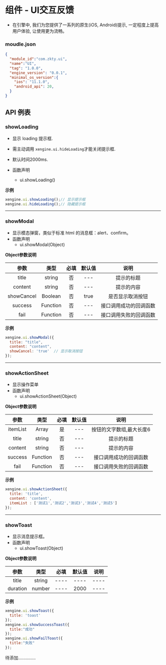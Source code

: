 # 组件 - UI交互反馈

- 在引擎中, 我们为您提供了一系列的原生(iOS, Android)提示, 一定程度上提高用户体验, 让使用更为流畅。



### moudle.json

```json
{
  "module_id":"com.zkty.ui",
  "name":"UI",
  "tag": "1.0.0",
  "engine_version": "0.0.1",
  "minimal_os_version":{
    "ios": "11.1.0",
    "android_api": 20,
  }
}
```



## API 例表

### showLoading

- 显示 loading 提示框.
- 需主动调用 `xengine.ui.hideLoading`才能关闭提示框.
- 默认时间2000ms.

- 函数声明
  - ui.showLoading()

**示例**	

```javascript
xengine.ui.showLoading();// 显示提示框
xengine.ui.hideLoading();// 隐藏提示框
```

 

---



### showModal

- 显示模态弹窗，类似于标准 html 的消息框：alert、confirm。
- 函数声明
  - ui.showModal(Object)

**Object参数说明**	

|    参数    |   类型   | 必填 | 默认值 |          说明          |
| :--------: | :------: | :--: | :----: | :--------------------: |
|   title    |  string  |  否  |  ---   |       提示的标题       |
|  content   |  string  |  否  |  ---   |       提示的内容       |
| showCancel | Boolean  |  否  |  true  |    是否显示取消按钮    |
|  success   | Function |  否  |  ---   | 接口调用成功的回调函数 |
|    fail    | Function |  否  |  ---   | 接口调用失败的回调函数 |

**示例**	

```javascript
xengine.ui.showModal({ 
  title: "title", 
  content: "content", 
  showCancel: 'true'  // 显示取消按钮
});
```



---



### showActionSheet

- 显示操作菜单
- 函数声明
  - ui.showActionSheet(Object)

**Object参数说明**	

|   参数   |     类型      | 必填 | 默认值 |           说明           |
| :------: | :-----------: | :--: | :----: | :----------------------: |
| itemList | Array<string> |  是  |  ---   | 按钮的文字数组,最大长度6 |
|  title   |    string     |  否  |  ---   |        提示的标题        |
| content  |    string     |  否  |  ---   |        提示的内容        |
| success  |   Function    |  否  |  ---   |  接口调用成功的回调函数  |
|   fail   |   Function    |  否  |  ---   |  接口调用失败的回调函数  |

**示例**	

```javascript
xengine.ui.showActionSheet({ 
  title: 'title',
  content: 'content',
  itemList : ['测试1','测试2','测试3','测试4','测试5']
}); 
```



---



### showToast

- 显示消息提示框。
- 函数声明
  - ui.showToast(Object)

**Object参数说明**		

|   参数   |  类型  | 必填 | 默认值 | 说明 |
| :------: | :----: | :--: | :----: | :--: |
|  title   | string | ---- |  ----  | ---- |
| duration | number | ---- |  2000  | ---- |

**示例**	

```javascript
xengine.ui.showToast({
  title: 'toast' 
});
xengine.ui.showSuccessToast({
  title:"成功"
});
xengine.ui.showFailToast({
  title:"失败"
});
```





待添加..............
